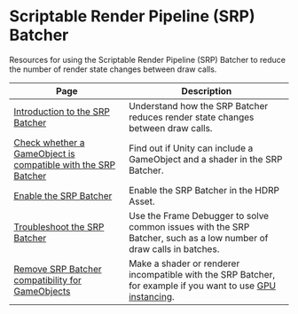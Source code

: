 # Scriptable Render Pipeline (SRP) Batcher

Resources for using the Scriptable Render Pipeline (SRP) Batcher to reduce the number of render state changes between draw calls.

| **Page** | **Description** |
| --- | --- |
| [Introduction to the SRP Batcher](SRPBatcher.md) | Understand how the SRP Batcher reduces render state changes between draw calls. |
| [Check whether a GameObject is compatible with the SRP Batcher](SRPBatcher-Materials.md) | Find out if Unity can include a GameObject and a shader in the SRP Batcher. |
| [Enable the SRP Batcher](SRPBatcher-Enable.md) | Enable the SRP Batcher in the HDRP Asset. |
| [Troubleshoot the SRP Batcher](SRPBatcher-Profile.md) | Use the Frame Debugger to solve common issues with the SRP Batcher, such as a low number of draw calls in batches. |
| [Remove SRP Batcher compatibility for GameObjects](SRPBatcher-Incompatible.md) | Make a shader or renderer incompatible with the SRP Batcher, for example if you want to use [GPU instancing](https://docs.unity3d.com/6000.0/Documentation/Manual/GPUInstancing.md). |

